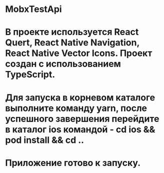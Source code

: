 # MobxTestApi

# В проекте используется React Quert, React Native Navigation, React Native Vector Icons. Проект создан с использованием TypeScript.

# Для запуска в корневом каталоге выполните команду yarn, после успешного завершения перейдите в каталог ios командой - cd ios && pod install && cd ..

# Приложение готово к запуску.
